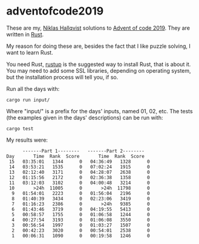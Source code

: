 # adventofcode2019
These are my, [Niklas Hallqvist](https://github.com/niklasha) solutions to
[Advent of code 2019](https://adventofcode.com/2019).
They are written in [Rust](https://rust-lang.org).

My reason for doing these are, besides the fact that I like puzzle solving, I want to learn Rust.

You need Rust, [rustup](https://rustup.rs/) is the suggested way to install Rust, that is about it.  You may need to add some SSL libraries, depending on operating system, but the installation process will tell you, if so.

Run all the days with:
```
cargo run input/
```

Where "input/" is a prefix for the days' inputs, named 01, 02, etc.
The tests (the examples given in the days' descriptions) can be run with:
```
cargo test
```

My results were:
```
      -------Part 1--------   -------Part 2--------
Day       Time  Rank  Score       Time  Rank  Score
 15   03:35:01   1344      0   04:36:49   1328      0
 14   03:53:21   1535      0   07:02:24   1915      0
 13   02:12:40   3171      0   04:28:07   2638      0
 12   01:15:56   2172      0   02:36:38   1358      0
 11   03:12:03   3102      0   04:00:48   3214      0
 10       >24h  11005      0       >24h  11798      0
  9   01:54:01   2223      0   01:56:04   2196      0
  8   01:40:39   3434      0   02:23:06   3419      0
  7   01:16:23   2386      0       >24h   9385      0
  6   01:43:46   3719      0   04:19:55   5413      0
  5   00:58:57   1755      0   01:06:58   1244      0
  4   00:27:54   3193      0   01:06:08   3550      0
  3   00:56:54   1997      0   01:03:27   1507      0
  2   00:42:23   3020      0   00:54:01   2538      0
  1   00:06:31   1090      0   00:19:58   1246      0